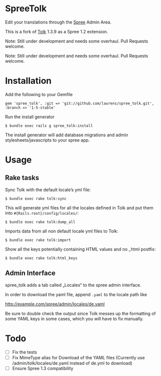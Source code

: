 SpreeTolk
=========

Edit your translations through the [Spree](http://github.com/spree/spree) Admin Area. 

This is a fork of [Tolk](http://github.com/tolk/tolk) 1.3.9 as a Spree 1.2 extension. 

Note: Still under development and needs some overhaul. Pull Requests welcome.

Note: Still under development and needs some overhaul. Pull Requests welcome.

Installation
=======

Add the following to your Gemfile

    gem 'spree_tolk', :git => 'git://github.com/laurens/spree_tolk.git', :branch => '1-5-stable'

Run the install generator

    $ bundle exec rails g spree_tolk:install

The install generator will add database migrations and admin stylesheets/javascripts to your spree app.

Usage
=======

## Rake tasks

Sync Tolk with the default locale’s yml file:

    $ bundle exec rake tolk:sync

This will generate yml files for all the locales defined in Tolk and put them into `#{Rails.root}/config/locales/`:

    $ bundle exec rake tolk:dump_all

Imports data from all non default locale yml files to Tolk:

    $ bundle exec rake tolk:import

Show all the keys potentially containing HTML values and no _html postfix:

    $ bundle exec rake tolk:html_keys

## Admin Interface

spree_tolk adds a tab called „Locales“ to the spree admin interface.

In order to download the yaml file, append `.yaml` to the locale path like

http://example.com/spree/admin/locales/de.yaml

Be sure to double check the output since Tolk messes up the formatting of some YAML keys in some cases, which you will have to fix manually.


Todo
=======

- [ ] Fix the tests
- [ ] Fix MimeType alias for Download of the YAML files (Currently use /admin/tolk/locales/de.yaml instead of de.yml to download)
- [ ] Ensure Spree 1.3 compatibility

<!-- Testing
-------

Be sure to bundle your dependencies and then create a dummy test app for the specs to run against.

    $ bundle
    $ bundle exec rake test_app
    $ bundle exec rspec spec

Copyright (c) 2013 [name of extension creator], released under the New BSD License -->
